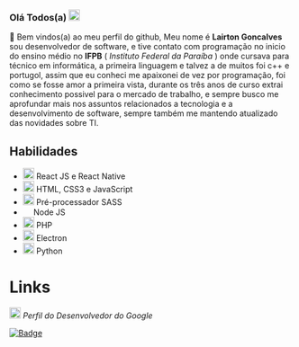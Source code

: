 ### **Olá Todos(a)** <img src="https://media.giphy.com/media/BXjqytvu9bKzCUHdzz/giphy.gif" width="20">

🎉 Bem vindos(a) ao meu perfil do github, Meu nome é **Lairton Goncalves** sou desenvolvedor de software, e tive contato com programação no inicio do ensino médio no **IFPB** ( _Instituto Federal da Paraíba_ ) onde cursava para técnico em informática, a primeira linguagem e talvez a de muitos foi c++ e portugol, assim que eu conheci me apaixonei de vez por programação, foi como se fosse amor a primeira vista, durante os três anos de curso extrai conhecimento possivel para o mercado de trabalho, e sempre busco me aprofundar mais nos assuntos relacionados a tecnologia e a desenvolvimento de software, sempre também me mantendo atualizado das novidades sobre TI. 


## **Habilidades**
- <img src="https://cdn4.iconfinder.com/data/icons/logos-3/600/React.js_logo-512.png" width="20"> React JS e React Native
- <img src="https://logospng.org/download/html-5/logo-html-5-2048.png" width="20"> HTML, CSS3 e JavaScript
- <img src="https://logonoid.com/images/sass-logo.png" width="20"> Pré-processador SASS
- <img src="https://th.bing.com/th/id/R.d42672d4d185739d26257ed5c653c740?rik=dvh0VB%2fEWz20hQ&riu=http%3a%2f%2fpluspng.com%2fimg-png%2fnodejs-logo-png-nice-images-collection-node-js-desktop-wallpapers-370.png&ehk=bMmyN3n62enzXql6L4A5EzHc90tJxK%2bKcr6GMACTfRk%3d&risl=&pid=ImgRaw&r=0" width="15"> Node JS
- <img src="https://th.bing.com/th/id/R.adbac78231c9a2ff5c21aaa32dd4e1e4?rik=jWTUkOKwKIk7jg&riu=http%3a%2f%2flofrev.net%2fwp-content%2fphotos%2f2017%2f05%2fphp_emblem.png&ehk=gbX0plW%2fbqAeSR4cWmkL44R%2bUWxCpG3CL%2b2V4KHQlpQ%3d&risl=&pid=ImgRaw&r=0" width="20"> PHP
- <img src="https://logospng.org/download/electron/electron-1024.png" width="20"> Electron
- <img src="https://brandslogos.com/wp-content/uploads/images/large/python-logo.png" width="20"> Python

# **Links**
<img src="https://cdn-icons-png.flaticon.com/512/1832/1832051.png" width="20"> _Perfil do Desenvolvedor do Google_

[![Badge](https://img.shields.io/static/v1?label=Google&message=Desenvolvedor%20do%20Google&color=blue&style=for-the-badge&logo=GOOGLE)](https://g.dev/LairtonGoncalves)

